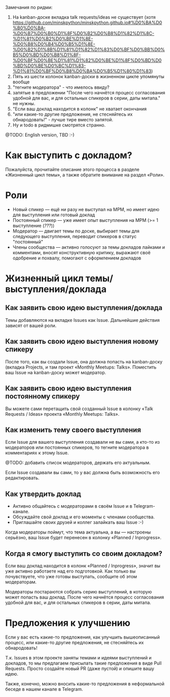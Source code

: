 Замечания по ридми:
1. На kanban-доске вкладка talk requests/ideas не существует (хотя https://github.com/minskpython/minskpython.github.io#%D0%BA%D0%B0%D0%BA-%D0%B7%D0%B0%D1%8F%D0%B2%D0%B8%D1%82%D1%8C-%D1%81%D0%B2%D0%BE%D1%8E-%D0%B8%D0%B4%D0%B5%D1%8E-%D0%B2%D1%8B%D1%81%D1%82%D1%83%D0%BF%D0%BB%D0%B5%D0%BD%D0%B8%D1%8F-%D0%BF%D0%BE%D1%81%D1%82%D0%BE%D1%8F%D0%BD%D0%BD%D0%BE%D0%BC%D1%83-%D1%81%D0%BF%D0%B8%D0%BA%D0%B5%D1%80%D1%83)
2. Пять из шести колонок kanban-доски в жизненном цикле упомянуты вообще
3. "тегните модератора" - что имелось ввиду?
4. запятые в предложении "После чего начнётся процесс согласования удобной для вас, и для остальных спикеров в серии, даты митапа." не нужны.
5. "Если ваш доклад находится в колонк" не хватает окончания
6. "или какие-то другие предложения, не стесняйтесь их обнародовать!" - лучше тире вместо запятой.
7. Ну и todo в ридмишке смотрятся странно.

@TODO: English version, TBD :-)



# Как выступить с докладом?

Пожалуйста, прочитайте описание этого процесса в разделе «Жизненный цикл темы», а также обратите внимание на раздел «Роли».



# Роли

- Новый спикер — ещё ни разу не выступал на MPM, но имеет идею для выступления или готовый доклад
- Постоянный спикер — уже имеет опыт выступления на MPM (>= 1 выступление (*???*))
- Модератор — двигает темы по доске, выбирает темы для следующего выступления, переводит спикеров в статус "постоянный"
- Члены сообщества — активно голосуют за темы докладов лайками и комментами, вносят конструктивную критику, выражают своё одобрение и похвалу, помогают с оформлением докладов



# Жизненный цикл темы/выступления/доклада

## Как заявить свою идею выступления/доклада

Темы добавляются на вкладке Issues как Issue. Дальнейшие действия зависят от вашей роли.


## Как заявить свою идею выступления новому спикеру

После того, как вы создали Issue, она должна попасть на kanban-доску (вкладка Projects, и там проект «Monthly Meetups: Talks».
Поместить ваш Issue на kanban-доску может модератор.


## Как заявить свою идею выступления постоянному спикеру

Вы можете сами перетащить свой созданный Issue в колонку «Talk Requests / Ideas» проекта «Monthly Meetups: Talks».


## Как изменить тему своего выступления

Если Issue для вашего выступления создавали не вы сами, а кто-то из модераторов или постоянных спикеров, то тегните модератора в комментариях к этому Issue.

@TODO: добавить список модераторов, держать его актуальным.

Если Issue создавали вы сами, то у вас должна быть возможность его редактировать.


## Как утвердить доклад

- Активно общайтесь с модераторами в своём Issue и в Telegram-канале.
- Обсуждайте свой доклад и его моменты с членами сообщества.
- Приглашайте своих друзей и коллег залайкать ваш Issue :-)

Когда модераторы поймут, что тема актуальна, а вы — настроены серьёзно, ваш Issue будет перенесен в колонку «Planned / Inprogress».


## Когда я смогу выступить со своим докладом?

Если ваш доклад находится в колонк «Planned / Inprogress», значит вы уже активно работаете над его подготовкой. Как только вы почувствуете, что уже готовы выступать, сообщите об этом модераторам.

Модераторы постараются собрать серию выступлений, в которую может попасть ваш доклад. После чего начнётся процесс согласования удобной для вас, и для остальных спикеров в серии, даты митапа.


# Предложения к улучшению

Если у вас есть какие-то предложения, как улучшить вышеописанный процесс, или какие-то другие предложения, не стесняйтесь их обнародовать!

Т.к. Issues в этом проекте заняты темами и идеями выступлений и докладов, то мы предлагаем присылать такие предложения в виде Pull Requests.
Просто создайте новый PR (даже пустой) и опишите вашу идею.

Также, конечно, можно вносить какие-то предложения в неформальной беседе в нашем канале в Telegram.
